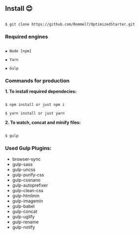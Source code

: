 ## Install 😊

```

$ git clone https://github.com/Rommel7/OptimizedStarter.git

```

### Required engines

```

▪ Node [npm]

▪ Yarn

▪ Gulp

```

### Commands for production

**1. To install required dependecies:**

```

$ npm install or just npm i

$ yarn install or just yarn

```
**2. To watch, concat and minify files:**

```

$ gulp

```

### Used Gulp Plugins:
 - browser-sync
 - gulp-sass
 - gulp-uncss
 - gulp-purify-css
 - gulp-cssnano
 - gulp-autoprefixer
 - gulp-clean-css
 - gulp-htmlmin
 - gulp-imagemin
 - gulp-babel
 - gulp-concat
 - gulp-uglify
 - gulp-rename
 - gulp-notify